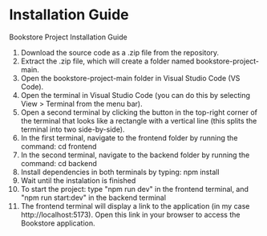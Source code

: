# Installation Guide
 Bookstore Project Installation Guide

1. Download the source code as a .zip file from the repository.
2. Extract the .zip file, which will create a folder named bookstore-project-main.
3. Open the bookstore-project-main folder in Visual Studio Code (VS Code).
4. Open the terminal in Visual Studio Code (you can do this by selecting View > Terminal from the menu bar).
5. Open a second terminal by clicking the button in the top-right corner of the terminal that looks like a rectangle with a vertical line (this splits the terminal into two side-by-side).
6. In the first terminal, navigate to the frontend folder by running the command: cd frontend
7. In the second terminal, navigate to the backend folder by running the command: cd backend
8. Install dependencies in both terminals by typing: npm install
9. Wait until the instalation is finished
10. To start the project: type "npm run dev" in the frontend terminal, and "npm run start:dev" in the backend terminal
11. The frontend terminal will display a link to the application (in my case http://localhost:5173). Open this link in your browser to access the Bookstore application.
